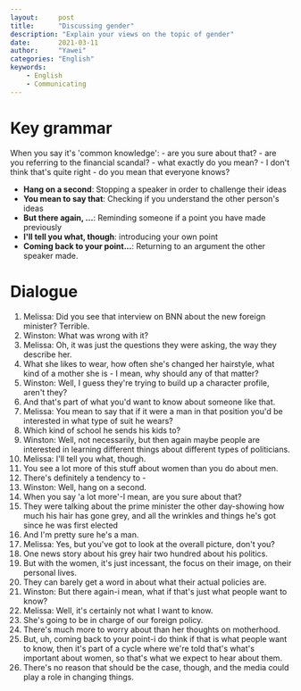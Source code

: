 ```yaml
---
layout:		post
title:		"Discussing gender"
description: "Explain your views on the topic of gender"
date:		2021-03-11
author:		"Yawei"
categories: "English"
keywords:
    - English
    - Communicating
---
```


# Key grammar

When you say it's 'common knowledge':
    - are you sure about that?
    - are you referring to the financial scandal?
    - what exactly do you mean?
    - I don't think that's quite right
    - do you mean that everyone knows?

* **Hang on a second**: Stopping a speaker in order to challenge their ideas
* **You mean to say that**: Checking if you understand the other person's ideas
* **But there again, ...**: Reminding someone if a point you have made previously
* **I'll tell you what, though**: introducing your own point
* **Coming back to your point...**: Returning to an argument the other speaker made.

# Dialogue
1. Melissa: Did you see that interview on BNN about the new foreign minister? Terrible.
2. Winston: What was wrong with it?
3. Melissa: Oh, it was just the questions they were asking, the way they describe her.
4. What she likes to wear, how often she's changed her hairstyle, what kind of a mother she is - I mean, why should any of that matter?
5. Winston: Well, I guess they're trying to build up a character profile, aren't they?
6. And that's part of what you'd want to know about someone like that.
7. Melissa: You mean to say that if it were a man in that position you'd be interested in what type of suit he wears?
8. Which kind of school he sends his kids to?
9. Winston: Well, not necessarily, but then again maybe people are interested in learning different things about different types of politicians.
10. Melissa: I'll tell you what, though.
11. You see a lot more of this stuff about women than you do about men.
12. There's definitely a tendency to -
13. Winston: Well, hang on a second.
14. When you say 'a lot more'-I mean, are you sure about that?
15. They were talking about the prime minister the other day-showing how much his hair has gone grey, and all the wrinkles and things he's got since he was first elected
16. And I'm pretty sure he's a man.
17. Melissa: Yes, but you've got to look at the overall picture, don't you?
18. One news story about his grey hair two hundred about his politics.
19. But with the women, it's just incessant, the focus on their image, on their personal lives.
20. They can barely get a word in about what their actual policies are.
21. Winston: But there again-i mean, what if that's just what people want to know?
22. Melissa: Well, it's certainly not what I want to know.
23. She's going to be in charge of our foreign policy.
24. There's much more to worry about than her thoughts on motherhood.
25. But, uh, coming back to your point-i do think if that is what people want to know, then it's part of a cycle where we're told that's what's important about women, so that's what we expect to hear about them.
26. There's no reason that should be the case, though, and the media could play a role in changing things.